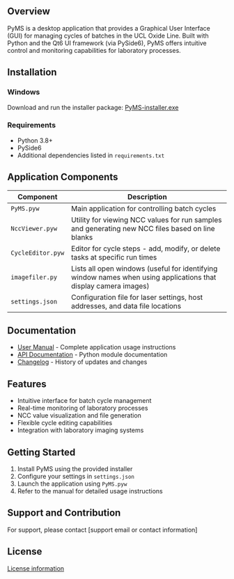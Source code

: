 ## Overview
PyMS is a desktop application that provides a Graphical User Interface (GUI) for managing cycles of batches in the
UCL Oxide Line. Built with Python and the Qt6 UI framework (via PySide6), PyMS offers intuitive control and monitoring
capabilities for laboratory processes.
## Installation
### Windows
Download and run the installer package: [PyMS-installer.exe](./distribution/PyMS-installer.exe)
### Requirements
- Python 3.8+
- PySide6
- Additional dependencies listed in `requirements.txt`

## Application Components

| Component | Description |
| --- | --- |
| `PyMS.pyw` | Main application for controlling batch cycles |
| `NccViewer.pyw` | Utility for viewing NCC values for run samples and generating new NCC files based on line blanks |
| `CycleEditor.pyw` | Editor for cycle steps - add, modify, or delete tasks at specific run times |
| `imagefiler.py` | Lists all open windows (useful for identifying window names when using applications that display camera images) |
| `settings.json` | Configuration file for laser settings, host addresses, and data file locations |
## Documentation
- [User Manual](./manual.pdf) - Complete application usage instructions
- [API Documentation](./docs/readme.md) - Python module documentation
- [Changelog](./changelog.txt) - History of updates and changes

## Features
- Intuitive interface for batch cycle management
- Real-time monitoring of laboratory processes
- NCC value visualization and file generation
- Flexible cycle editing capabilities
- Integration with laboratory imaging systems

## Getting Started
1. Install PyMS using the provided installer
2. Configure your settings in `settings.json`
3. Launch the application using `PyMS.pyw`
4. Refer to the manual for detailed usage instructions

## Support and Contribution
For support, please contact [support email or contact information]
## License
[License information](./LICENSE)
